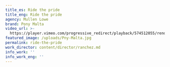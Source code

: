 ```yaml
---
title_es: Ride the pride
title_eng: Ride the pride
agency: Mullen Lowe
brand: Pony Malta
video_url: >-
  https://player.vimeo.com/progressive_redirect/playback/574512055/rendition/1080p/file.mp4?loc=external&log_user=0&signature=f75c9ec5a49a6639dee3c87b6fbcd93a5fc6954a3c07359ee1dce955bc2f1a9d
featured_image: /uploads/Pny-Malta.jpg
permalink: ride-the-pride
work_director: content/director/ranchez.md
info_work: ''
info_work_eng: ''
---
```


